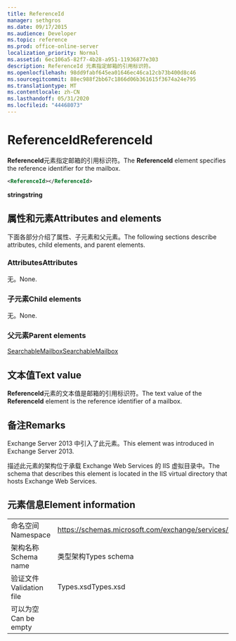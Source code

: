 ```yaml
---
title: ReferenceId
manager: sethgros
ms.date: 09/17/2015
ms.audience: Developer
ms.topic: reference
ms.prod: office-online-server
localization_priority: Normal
ms.assetid: 6ec106a5-82f7-4b28-a951-11936877e303
description: ReferenceId 元素指定邮箱的引用标识符。
ms.openlocfilehash: 98dd9fabf645ea01646ec46ca12cb73b400d8c46
ms.sourcegitcommit: 88ec988f2bb67c1866d06b361615f3674a24e795
ms.translationtype: MT
ms.contentlocale: zh-CN
ms.lasthandoff: 05/31/2020
ms.locfileid: "44468073"
---
```

# <a name="referenceid"></a><span data-ttu-id="cf3aa-103">ReferenceId</span><span class="sxs-lookup"><span data-stu-id="cf3aa-103">ReferenceId</span></span>

<span data-ttu-id="cf3aa-104">**ReferenceId**元素指定邮箱的引用标识符。</span><span class="sxs-lookup"><span data-stu-id="cf3aa-104">The **ReferenceId** element specifies the reference identifier for the mailbox.</span></span> 
  
```XML
<ReferenceId></ReferenceId>
```

 <span data-ttu-id="cf3aa-105">**string**</span><span class="sxs-lookup"><span data-stu-id="cf3aa-105">**string**</span></span>
## <a name="attributes-and-elements"></a><span data-ttu-id="cf3aa-106">属性和元素</span><span class="sxs-lookup"><span data-stu-id="cf3aa-106">Attributes and elements</span></span>

<span data-ttu-id="cf3aa-107">下面各部分介绍了属性、子元素和父元素。</span><span class="sxs-lookup"><span data-stu-id="cf3aa-107">The following sections describe attributes, child elements, and parent elements.</span></span>
  
### <a name="attributes"></a><span data-ttu-id="cf3aa-108">Attributes</span><span class="sxs-lookup"><span data-stu-id="cf3aa-108">Attributes</span></span>

<span data-ttu-id="cf3aa-109">无。</span><span class="sxs-lookup"><span data-stu-id="cf3aa-109">None.</span></span>
  
### <a name="child-elements"></a><span data-ttu-id="cf3aa-110">子元素</span><span class="sxs-lookup"><span data-stu-id="cf3aa-110">Child elements</span></span>

<span data-ttu-id="cf3aa-111">无。</span><span class="sxs-lookup"><span data-stu-id="cf3aa-111">None.</span></span>
  
### <a name="parent-elements"></a><span data-ttu-id="cf3aa-112">父元素</span><span class="sxs-lookup"><span data-stu-id="cf3aa-112">Parent elements</span></span>

[<span data-ttu-id="cf3aa-113">SearchableMailbox</span><span class="sxs-lookup"><span data-stu-id="cf3aa-113">SearchableMailbox</span></span>](searchablemailbox.md)
  
## <a name="text-value"></a><span data-ttu-id="cf3aa-114">文本值</span><span class="sxs-lookup"><span data-stu-id="cf3aa-114">Text value</span></span>

<span data-ttu-id="cf3aa-115">**ReferenceId**元素的文本值是邮箱的引用标识符。</span><span class="sxs-lookup"><span data-stu-id="cf3aa-115">The text value of the **ReferenceId** element is the reference identifier of a mailbox.</span></span> 
  
## <a name="remarks"></a><span data-ttu-id="cf3aa-116">备注</span><span class="sxs-lookup"><span data-stu-id="cf3aa-116">Remarks</span></span>

<span data-ttu-id="cf3aa-117">Exchange Server 2013 中引入了此元素。</span><span class="sxs-lookup"><span data-stu-id="cf3aa-117">This element was introduced in Exchange Server 2013.</span></span>
  
<span data-ttu-id="cf3aa-118">描述此元素的架构位于承载 Exchange Web Services 的 IIS 虚拟目录中。</span><span class="sxs-lookup"><span data-stu-id="cf3aa-118">The schema that describes this element is located in the IIS virtual directory that hosts Exchange Web Services.</span></span>
  
## <a name="element-information"></a><span data-ttu-id="cf3aa-119">元素信息</span><span class="sxs-lookup"><span data-stu-id="cf3aa-119">Element information</span></span>

|||
|:-----|:-----|
|<span data-ttu-id="cf3aa-120">命名空间</span><span class="sxs-lookup"><span data-stu-id="cf3aa-120">Namespace</span></span>  <br/> |https://schemas.microsoft.com/exchange/services/2006/types  <br/> |
|<span data-ttu-id="cf3aa-121">架构名称</span><span class="sxs-lookup"><span data-stu-id="cf3aa-121">Schema name</span></span>  <br/> |<span data-ttu-id="cf3aa-122">类型架构</span><span class="sxs-lookup"><span data-stu-id="cf3aa-122">Types schema</span></span>  <br/> |
|<span data-ttu-id="cf3aa-123">验证文件</span><span class="sxs-lookup"><span data-stu-id="cf3aa-123">Validation file</span></span>  <br/> |<span data-ttu-id="cf3aa-124">Types.xsd</span><span class="sxs-lookup"><span data-stu-id="cf3aa-124">Types.xsd</span></span>  <br/> |
|<span data-ttu-id="cf3aa-125">可以为空</span><span class="sxs-lookup"><span data-stu-id="cf3aa-125">Can be empty</span></span>  <br/> ||
   

